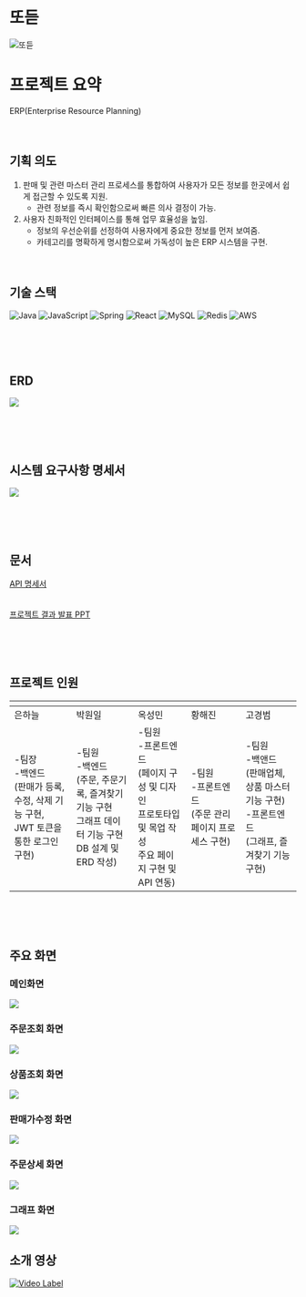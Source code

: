 # 또듣
![또듣](https://i.imgur.com/v70qQ4x.png)

# 프로젝트 요약

ERP(Enterprise Resource Planning) 
<br><br><br>
## 기획 의도

1. 판매 및 관련 마스터 관리 프로세스를 통합하여 사용자가 모든
정보를 한곳에서 쉽게 접근할 수 있도록 지원.
   -  관련 정보를 즉시 확인함으로써 빠른 의사 결정이 가능.
2. 사용자 친화적인 인터페이스를 통해 업무 효율성을 높임.
   - 정보의 우선순위를 선정하여 사용자에게 중요한 정보를 먼저 보여줌.
   - 카테고리를 명확하게 명시함으로써 가독성이 높은 ERP 시스템을 구현.
<br><br><br>

## 기술 스택
![Java](https://img.shields.io/badge/java-%23ED8B00.svg?style=for-the-badge&logo=openjdk&logoColor=white)
![JavaScript](https://img.shields.io/badge/javascript-%23323330.svg?style=for-the-badge&logo=javascript&logoColor=%23F7DF1E)
![Spring](https://img.shields.io/badge/spring-%236DB33F.svg?style=for-the-badge&logo=spring&logoColor=white)
![React](https://img.shields.io/badge/react-%2320232a.svg?style=for-the-badge&logo=react&logoColor=%2361DAFB)
![MySQL](https://img.shields.io/badge/mysql-4479A1.svg?style=for-the-badge&logo=mysql&logoColor=white)
![Redis](https://img.shields.io/badge/redis-%FF4438.svg?style=for-the-badge&logo=redis&logoColor=white")
![AWS](https://img.shields.io/badge/AWS-%23FF9900.svg?style=for-the-badge&logo=amazon-aws&logoColor=white)


<br><br><br>

## ERD
![](https://i.imgur.com/kKNdBOg.png)

<br><br><br>

## 시스템 요구사항 명세서
![](https://i.imgur.com/bpDui9W.png)


<br><br><br>


## 문서 
[API 명세서](https://docs.google.com/spreadsheets/d/1tndGE_PMH17_OWMTYuHo-EEsvb3XLKmq_bknP19tg48/edit?usp=sharing)
<br><br><br>
[프로젝트 결과 발표 PPT](https://file.notion.so/f/f/a24df21f-d442-4466-b3bd-f4ed6a7c2306/ba11a4e1-d4ae-4bed-9a20-51a6ebc862d3/%E1%84%91%E1%85%B3%E1%84%85%E1%85%A9%E1%84%8C%E1%85%A6%E1%86%A8%E1%84%90%E1%85%B3_%E1%84%80%E1%85%A7%E1%86%AF%E1%84%80%E1%85%AA_%E1%84%87%E1%85%A1%E1%86%AF%E1%84%91%E1%85%AD_PPT_(%E1%84%89%E1%85%B0%E1%84%8B%E1%85%A5%E1%84%83%E1%85%B3%E1%84%8B%E1%85%AF%E1%86%AB_A-_EVision)_.pdf?table=block&id=10d4c00b-26c1-8004-9ae1-ebe5094b519c&spaceId=a24df21f-d442-4466-b3bd-f4ed6a7c2306&expirationTimestamp=1727481600000&signature=-gFThbmujf-k5F7k2V77U6E4OUhDzh6I6zsQBzT9oJY&downloadName=%E1%84%91%E1%85%B3%E1%84%85%E1%85%A9%E1%84%8C%E1%85%A6%E1%86%A8%E1%84%90%E1%85%B3+%E1%84%80%E1%85%A7%E1%86%AF%E1%84%80%E1%85%AA+%E1%84%87%E1%85%A1%E1%86%AF%E1%84%91%E1%85%AD+PPT+%28%E1%84%89%E1%85%B0%E1%84%8B%E1%85%A5%E1%84%83%E1%85%B3%E1%84%8B%E1%85%AF%E1%86%AB+A-+EVision%29_.pdf)

<br><br><br>

## 프로젝트 인원

|![]()|![]()|![]()|![]()|![]()|
|------|---|---|---|---|
|은하늘|박원일|옥성민|황해진|고경범|
|-팀장<br>-백엔드<br>(판매가 등록, 수정, 삭제 기능 구현, <br> JWT 토큰을 통한 로그인 구현)|-팀원<br>-백엔드<br>(주문, 주문기록, 즐겨찾기 기능 구현 <br>그래프 데이터 기능 구현<br>DB 설계 및 ERD 작성)|-팀원<br>-프론트엔드<br>(페이지 구성 및 디자인 <br>프로토타입 및 목업 작성<br>주요 페이지 구현 및 API 연동)|-팀원<br>-프론트엔드<br>(주문 관리 페이지 프로세스 구현)|-팀원<br>-백앤드<br>(판매업체, 상품 마스터 기능 구현)<br>-프론트엔드<br>(그래프, 즐겨찾기 기능 구현)|

<br><br><br>
## 주요 화면

### 메인화면
![](https://i.imgur.com/wY869cW.png)

### 주문조회 화면
![](https://i.imgur.com/uK2eT5s.png)

### 상품조회 화면
![](https://i.imgur.com/v6Zs413.png)

### 판매가수정 화면
![](https://i.imgur.com/wjqe3fW.png)

### 주문상세 화면
![](https://i.imgur.com/jvcMhPs.png)

### 그래프 화면
![](https://i.imgur.com/0RqZYCG.png)

## 소개 영상
[![Video Label](http://img.youtube.com/vi/pqt3X3QOiUk/0.jpg)](https://youtu.be/pqt3X3QOiUk)
